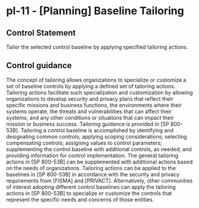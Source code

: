 # pl-11 - \[Planning\] Baseline Tailoring

## Control Statement

Tailor the selected control baseline by applying specified tailoring actions.

## Control guidance

The concept of tailoring allows organizations to specialize or customize a set of baseline controls by applying a defined set of tailoring actions. Tailoring actions facilitate such specialization and customization by allowing organizations to develop security and privacy plans that reflect their specific missions and business functions, the environments where their systems operate, the threats and vulnerabilities that can affect their systems, and any other conditions or situations that can impact their mission or business success. Tailoring guidance is provided in [SP 800-53B]. Tailoring a control baseline is accomplished by identifying and designating common controls; applying scoping considerations; selecting compensating controls; assigning values to control parameters; supplementing the control baseline with additional controls, as needed; and providing information for control implementation. The general tailoring actions in [SP 800-53B] can be supplemented with additional actions based on the needs of organizations. Tailoring actions can be applied to the baselines in [SP 800-53B] in accordance with the security and privacy requirements from [FISMA] and [PRIVACT]. Alternatively, other communities of interest adopting different control baselines can apply the tailoring actions in [SP 800-53B] to specialize or customize the controls that represent the specific needs and concerns of those entities.
